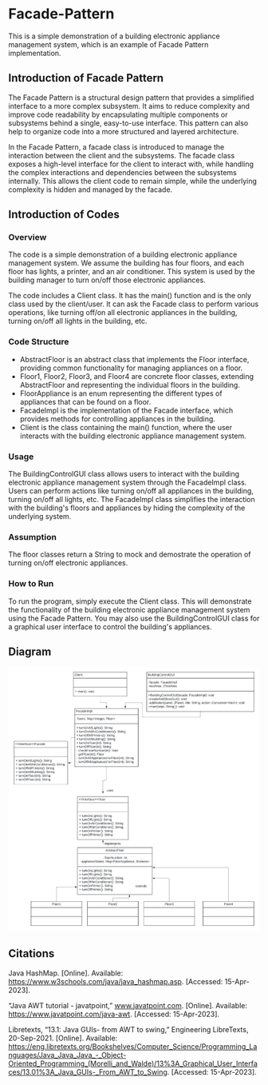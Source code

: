 # Facade-Pattern
This is a simple demonstration of a building electronic appliance management system, which is an example of Facade Pattern implementation.

## Introduction of Facade Pattern
The Facade Pattern is a structural design pattern that provides a simplified interface to a more complex subsystem. It aims to reduce complexity and improve code readability by encapsulating multiple components or subsystems behind a single, easy-to-use interface. This pattern can also help to organize code into a more structured and layered architecture.

In the Facade Pattern, a facade class is introduced to manage the interaction between the client and the subsystems. The facade class exposes a high-level interface for the client to interact with, while handling the complex interactions and dependencies between the subsystems internally. This allows the client code to remain simple, while the underlying complexity is hidden and managed by the facade.
## Introduction of Codes
### Overview
The code is a simple demonstration of a building electronic appliance management system. We assume the building has four floors, and each floor has lights, a printer, and an air conditioner. This system is used by the building manager to turn on/off those electronic appliances.

The code includes a Client class. It has the main() function and is the only class used by the client/user. It can ask the Facade class to perform various operations, like turning off/on all electronic appliances in the building, turning on/off all lights in the building, etc.
### Code Structure
* AbstractFloor is an abstract class that implements the Floor interface, providing common functionality for managing appliances on a floor.
* Floor1, Floor2, Floor3, and Floor4 are concrete floor classes, extending AbstractFloor and representing the individual floors in the building.
* FloorAppliance is an enum representing the different types of appliances that can be found on a floor.
* FacadeImpl is the implementation of the Facade interface, which provides methods for controlling appliances in the building.
* Client is the class containing the main() function, where the user interacts with the building electronic appliance management system.

### Usage
The BuildingControlGUI class allows users to interact with the building electronic appliance management system through the FacadeImpl class. Users can perform actions like turning on/off all appliances in the building, turning on/off all lights, etc. The FacadeImpl class simplifies the interaction with the building's floors and appliances by hiding the complexity of the underlying system.
### Assumption
The floor classes return a String to mock and demostrate the operation of turning on/off electronic appliances.

### How to Run
To run the program, simply execute the Client class. This will demonstrate the functionality of the building electronic appliance management system using the Facade Pattern. You may also use the BuildingControlGUI class for a graphical user interface to control the building's appliances.

## Diagram

![Diagram](https://github.com/ArwenQin/Facade-Pattern/blob/6a28d6da2595be72708ca7b41af6acad00269eb1/res/Model%20databases%20-%20Facade.jpeg)

## Citations
Java HashMap. [Online]. Available: https://www.w3schools.com/java/java_hashmap.asp. [Accessed: 15-Apr-2023].

“Java AWT tutorial - javatpoint,” www.javatpoint.com. [Online]. Available: https://www.javatpoint.com/java-awt. [Accessed: 15-Apr-2023]. 

Libretexts, “13.1: Java GUIs- from AWT to swing,” Engineering LibreTexts, 20-Sep-2021. [Online]. Available: https://eng.libretexts.org/Bookshelves/Computer_Science/Programming_Languages/Java_Java_Java_-_Object-Oriented_Programming_(Morelli_and_Walde)/13%3A_Graphical_User_Interfaces/13.01%3A_Java_GUIs-_From_AWT_to_Swing. [Accessed: 15-Apr-2023]. 
